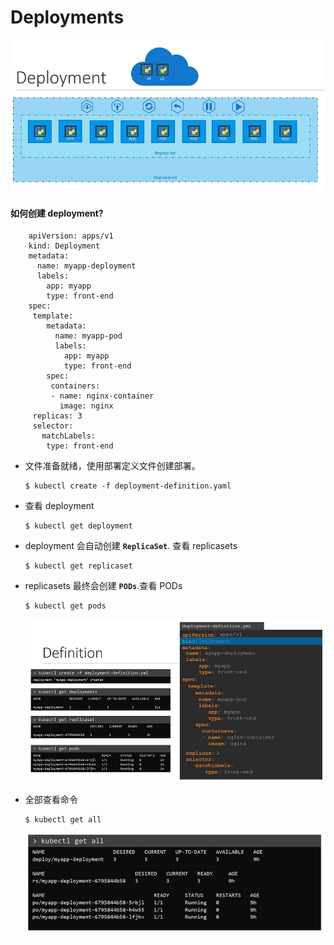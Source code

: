 # Deployments
  
 ![deployment](../../images/deployment.PNG)
  
#### 如何创建 deployment?

```
    apiVersion: apps/v1
    kind: Deployment
    metadata:
      name: myapp-deployment
      labels:
        app: myapp
        type: front-end
    spec:
     template:
        metadata:
          name: myapp-pod
          labels:
            app: myapp
            type: front-end
        spec:
         containers:
         - name: nginx-container
           image: nginx
     replicas: 3
     selector:
       matchLabels:
        type: front-end
 ```
- 文件准备就绪，使用部署定义文件创建部署。
  ```
  $ kubectl create -f deployment-definition.yaml
  ```
- 查看 deployment
  ```
  $ kubectl get deployment
  ```
- deployment 会自动创建  **`ReplicaSet`**. 查看 replicasets
  ```
  $ kubectl get replicaset
  ```
- replicasets 最终会创建 **`PODs`**.查看 PODs
  ```
  $ kubectl get pods
  ```
    
  ![deployment1](../../images/deployment1.PNG)
  
- 全部查看命令
  ```
  $ kubectl get all
  ```
  ![deployment2](../../images/deployment2.PNG)
  